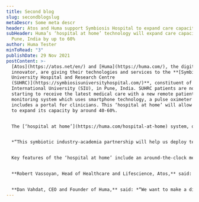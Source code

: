 ```yaml
---
title: Second blog
slug: secondblogslug
metaDescr: Some meta descr
header: Atos and Huma support Symbiosis Hospital to expand care capacity
subHeader: Huma’s ‘hospital at home’ technology will expand care capacity in
  Pune, India by up to 60%
author: Huma Tester
minToRead: "3"
publishDate: 29 Nov 2021
postContent: >-
  [Atos](https://atos.net/en/) and [Huma](https://huma.com/), the digital health
  innovator, are giving their technologies and services to the **[Symbiosis
  University Hospital and Research Centre
  (SUHRC)](https://symbiosisuniversityhospital.com/)**, constituent of Symbiosis
  International University (SIU), in Pune, India. SUHRC patients are now
  starting to receive the latest medical care with a new remote patient
  monitoring system which uses smartphone technology, a pulse oximeter and
  includes a portal for clinicians. This ‘hospital at home’ will allow the SUHRC
  to expand its capacity by around 40-60%.


  The [‘hospital at home’](https://huma.com/hospital-at-home) system, delivered by Atos and built by Huma, is based on Huma’s [award-winning remote patient monitoring system](https://www.hsj.co.uk/hsj-value-awards/hsj-value-awards-2021-primary-care-or-community-service-redesign-initiative/7030481.article) that has already been used across England and Germany. The system effortlessly helps monitor blood oxygen levels, heart rate and symptoms through a smartphone, flagging potentially deteriorating and high-risk patients. Clinicians can manage multiple patients, and with the available inputs can conduct consultations and care for their patients remotely. The technology can help remotely manage patients diagnosed with COVID-19 and also post-COVID discharged patients. Additionally, the system reassures patients that help is always available, that they are being cared for and notifies them when a clinician has assessed their data. It will also help drive research into the impact of the virus.


  *“This symbiotic industry-academia partnership will help us deploy technology to provide healthcare services to patients in and around Pune. This will be in line with the National agenda as envisioned in the National Digital Health Mission (NDHM) for India.”* said **Dr Rajiv Yeravdekar, Dean, Faculty of Health Sciences, SIU.** *“India had a large COVID-19 caseload but has a limited awareness on post-COVID care monitoring. We still need to learn more about this disease and its long and devastating impact on people. Monitoring a large volume of patients will help us identify those in need of immediate care.”*


  Key features of the ‘hospital at home’ include an around-the-clock medical command center staffed by SUHRC clinicians and an integrated care team at SUHRC that delivers in-person care to patients who need to be admitted. Hospital staff will speak with the patients remotely and adjust care plans if necessary via telemedicine. This will not only avoid unnecessary travel and exposure but also help the SUHRC manage bed capacity.


  **Robert Vassoyan, Head of Healthcare and Lifescience, Atos,** said: *“Digital technology has proven to be a vital resource in the fight against COVID-19 and as a digital leader, we are proud to be able to help patients and frontline workers together with our partner Huma. Our project with the Symbiosis University Hospital and Research Centre (SUHRC) in Pune is replicable throughout India and we are open to bring this technology and services to other hospitals if needed.”*


  **Dan Vahdat, CEO and Founder of Huma,** said: *“We want to make a difference for the people of Pune, with our fast-to-deploy technology, combined with Atos’ proven ability to deliver complex projects and SUHRC’s expertise in providing healthcare to citizens in and around Pune. Evidence shows our digital approach can double clinical capacity and achieve high levels of engagement and adherence with patients, including older people. This project marks the beginning of a 5-year strategic global partnership between Atos and Huma to shift healthcare and clinical trials from hospitals to homes, across many different chronic and episodic illnesses.”*
---
```


